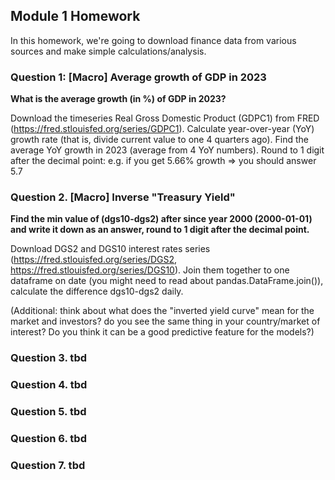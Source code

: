## Module 1 Homework

In this homework, we're going to download finance data from various sources and make simple calculations/analysis.

### Question 1: [Macro] Average growth of GDP in 2023

**What is the average growth (in %) of GDP in 2023?**

Download the timeseries Real Gross Domestic Product (GDPC1) from FRED (https://fred.stlouisfed.org/series/GDPC1). 
Calculate year-over-year (YoY) growth rate (that is, divide current value to one 4 quarters ago). Find the average YoY growth in 2023 (average from 4 YoY numbers).
Round to 1 digit after the decimal point: e.g. if you get 5.66% growth => you should answer  5.7

### Question 2. [Macro] Inverse "Treasury Yield"

**Find the min value of (dgs10-dgs2) after since year 2000 (2000-01-01) and write it down as an answer, round to 1 digit after the decimal point.**


Download DGS2 and DGS10 interest rates series (https://fred.stlouisfed.org/series/DGS2,
 https://fred.stlouisfed.org/series/DGS10). Join them together to one dataframe on date (you might need to read about pandas.DataFrame.join()), calculate the difference dgs10-dgs2 daily.

(Additional: think about what does the "inverted yield curve" mean for the market and investors? do you see the same thing in your country/market of interest? Do you think it can be a good predictive feature for the models?)

### Question 3. tbd

### Question 4. tbd

### Question 5. tbd

### Question 6. tbd

### Question 7. tbd
